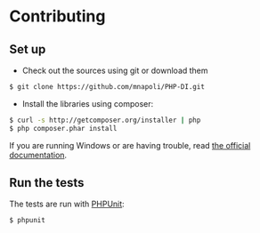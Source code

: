 # Contributing

## Set up

* Check out the sources using git or download them

```bash
$ git clone https://github.com/mnapoli/PHP-DI.git
```

* Install the libraries using composer:

```bash
$ curl -s http://getcomposer.org/installer | php
$ php composer.phar install
```

If you are running Windows or are having trouble, read [the official documentation](http://getcomposer.org/doc/00-intro.md#installation).

## Run the tests

The tests are run with [PHPUnit](http://www.phpunit.de/manual/current/en/installation.html):

```bash
$ phpunit
```
